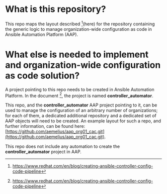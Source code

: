 # What is this repository?
This repo maps the layout described [^1](here) for the repository containing the generic logic to manage organization-wide configuration as code in Ansible Automation Platform (AAP).

# What else is needed to implement and organization-wide configuration as code solution?

A project pointing to this repo needs to be created in Ansible Automation Platform. In the document [^1], the project is named **controller_automator**.

This repo, and the **controller_automator** AAP project pointing to it, can be used to manage the configuration of an arbitrary number of organizations; for each of them, a dedicated additional repository and a dedicated set of AAP objects will need to be created. An example layout for such a repo, and further information, can be found here: [https://github.com/aemelius/aap_org01_cac.git](https://github.com/aemelius/aap_org01_cac.git).

This repo does not include any automation to create the **controller_automator** project in AAP.

[^1]: https://www.redhat.com/en/blog/creating-ansible-controller-config-code-pipeline
[^2]: https://github.com/aemelius/aap_org01_cac.git
